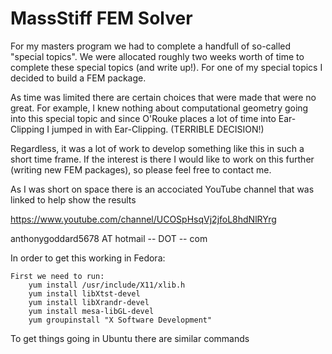 # MassStiff FEM Solver

For my masters program we had to complete a handfull of so-called "special topics". We were allocated roughly two weeks
worth of time to complete these special topics (and write up!). For one of my special topics I decided to build a FEM package.

As time was limited there are certain choices that were made that were no great. For example, I knew nothing about
computational geometry going into this special topic and since O'Rouke places a lot of time into Ear-Clipping I jumped
in with Ear-Clipping. (TERRIBLE DECISION!)

Regardless, it was a lot of work to develop something like this in such a short time frame. If the interest is there I
would like to work on this further (writing new FEM packages), so please feel free to contact me.

As I was short on space there is an accociated YouTube channel that was linked to help show the results

https://www.youtube.com/channel/UCOSpHsqVj2jfoL8hdNlRYrg

anthonygoddard5678 AT hotmail -- DOT -- com

In order to get this working in Fedora:

    First we need to run:
        yum install /usr/include/X11/xlib.h
        yum install libXtst-devel
        yum install libXrandr-devel
        yum install mesa-libGL-devel
        yum groupinstall "X Software Development"

To get things going in Ubuntu there are similar commands
